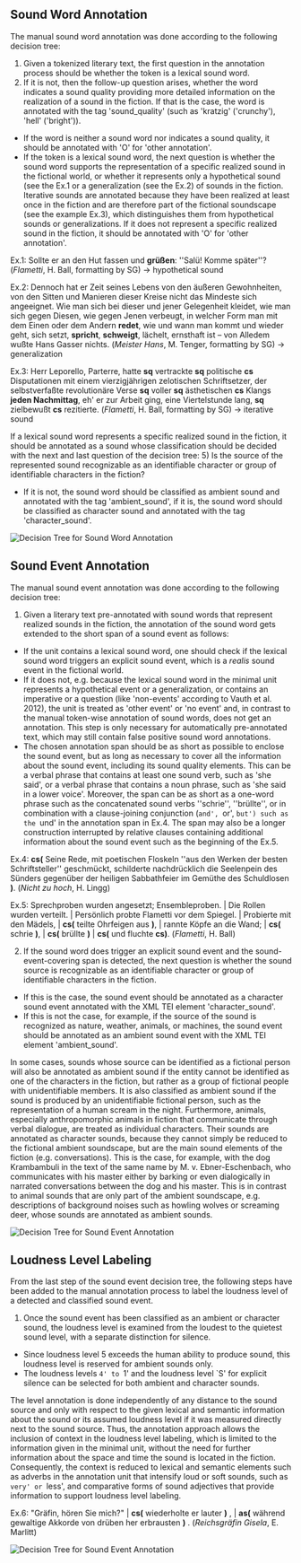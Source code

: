 ## Sound Word Annotation

The manual sound word annotation was done according to the following decision tree:
1) Given a tokenized literary text, the first question in the annotation process should be whether the token is a lexical sound word.
2) If it is not, then the follow-up question arises, whether the word indicates a sound quality providing more detailed information on the realization of a sound in the fiction. If that is the case, the word is annotated with the tag 'sound_quality' (such as 'kratzig' ('crunchy'), 'hell' ('bright')). 
- If the word is neither a sound word nor indicates a sound quality, it should be annotated with 'O' for 'other annotation'. 
- If the token is a lexical sound word, the next question is whether the sound word supports the representation of a specific realized sound in the fictional world, or whether it represents only a hypothetical sound (see the Ex.1 or a generalization (see the Ex.2) of sounds in the fiction. 
Iterative sounds are annotated because they have been realized at least once in the fiction and are therefore part of the fictional soundscape (see the example Ex.3), which distinguishes them from hypothetical sounds or generalizations.
If it does not represent a specific realized sound in the fiction, it should be annotated with 'O' for 'other annotation'.

Ex.1:    Sollte er an den Hut fassen und **grüßen**:  ''Salü! Komme später''? (_Flametti_, H. Ball, formatting by SG)  -> hypothetical sound

Ex.2:    Dennoch hat er Zeit seines Lebens von den äußeren Gewohnheiten, von den Sitten und Manieren dieser Kreise nicht das Mindeste sich angeeignet. Wie man sich bei dieser und jener Gelegenheit kleidet, wie man sich gegen Diesen, wie gegen Jenen verbeugt, in welcher Form man mit dem Einen oder dem Andern **redet**, wie und wann man kommt und wieder geht, sich setzt, **spricht**, **schweigt**, lächelt, ernsthaft ist – von Alledem wußte Hans Gasser nichts. (_Meister Hans_, M. Tenger, formatting by SG)  -> generalization

Ex.3:    Herr Leporello, Parterre, hatte **sq** vertrackte **sq** politische **cs** Disputationen mit einem vierzigjährigen zelotischen Schriftsetzer, der selbstverfaßte revolutionäre Verse **sq** voller **sq** ästhetischen **cs** Klangs **jeden Nachmittag**, eh' er zur Arbeit ging, eine Viertelstunde lang, **sq** zielbewußt **cs** rezitierte.  (_Flametti_, H. Ball, formatting by SG)  -> iterative sound
 
If a lexical sound word represents a specific realized sound in the fiction, it should be annotated as a sound whose classification should be decided with the next and last question of the decision tree: 
5) Is the source of the represented sound recognizable as an identifiable character or group of identifiable characters in the fiction? 
- If it is not, the sound word should be classified as ambient sound and annotated with the tag 'ambient_sound', if it is, the sound word should be classified as character sound and annotated with the tag 'character_sound'.


<img title="Decision Tree for Sound Word Annotation" alt="Decision Tree for Sound Word Annotation" src="/Visualizations/20240503_DT_sound_words.png">




## Sound Event Annotation

The manual sound event annotation was done according to the following decision tree:
1) Given a literary text pre-annotated with sound words that represent realized sounds in the fiction, the annotation of the sound word gets extended to the short span of a sound event as follows:
- If the unit contains a lexical sound word, one should check if the lexical sound word triggers an explicit sound event, which is a _realis_ sound event in the fictional world. 
- If it does not, e.g. because the lexical sound word in the minimal unit represents a hypothetical event or a generalization, or contains an imperative or a question (like 'non-events' according to Vauth et al. 2012), the unit is treated as 'other event' or 'no event' and, in contrast to the manual token-wise annotation of sound words, does not get an annotation. This step is only necessary for automatically pre-annotated text, which may still contain false positive sound word annotations.
- The chosen annotation span should be as short as possible to enclose the sound event, but as long as necessary to cover all the information about the sound event, including its sound quality elements.
This can be a verbal phrase that contains at least one sound verb, such as 'she said', or a verbal phrase that contains a noun phrase, such as 'she said in a lower voice'. 
Moreover, the span can be as short as a one-word phrase such as the concatenated sound verbs ''schrie'', ''brüllte'', or in combination with a clause-joining conjunction (`and', `or', `but') such as the `und' in the annotation span in Ex.4.
The span may also be a longer construction interrupted by relative clauses containing additional information about the sound event such as the beginning of the Ex.5.

Ex.4:    **cs(** Seine Rede, mit poetischen Floskeln ''aus den Werken der besten Schriftsteller'' geschmückt, schilderte nachdrücklich die Seelenpein des Sünders gegenüber der heiligen Sabbathfeier im Gemüthe des Schuldlosen **)**. (_Nicht zu hoch_, H. Lingg) 

Ex.5:    Sprechproben wurden angesetzt; Ensembleproben. | Die Rollen wurden verteilt. | Persönlich probte Flametti vor dem Spiegel. | Probierte mit den Mädels, | **cs(** teilte Ohrfeigen aus **)**, | rannte Köpfe an die Wand; | **cs(** schrie **)**, | **cs(** brüllte **)** | **cs(** und fluchte **cs)**. (_Flametti_, H. Ball)

2) If the sound word does trigger an explicit sound event and the sound-event-covering span is detected, the next question is whether the sound source is recognizable as an identifiable character or group of identifiable characters in the fiction. 
- If this is the case, the sound event should be annotated as a character sound event annotated with the XML TEI element 'character_sound'. 
- If this is not the case, for example, if the source of the sound is recognized as nature, weather, animals, or machines, the sound event should be annotated as an ambient sound event with the XML TEI element 'ambient_sound'. 

In some cases, sounds whose source can be identified as a fictional person will also be annotated as ambient sound if the entity cannot be identified as one of the characters in the fiction, but rather as a group of fictional people with unidentifiable members. It is also classified as ambient sound if the sound is produced by an unidentifiable fictional person, such as the representation of a human scream in the night.
Furthermore, animals, especially anthropomorphic animals in fiction that communicate through verbal dialogue, are treated as individual characters. 
Their sounds are annotated as character sounds, because they cannot simply be reduced to the fictional ambient soundscape, but are the main sound elements of the fiction (e.g. conversations). 
This is the case, for example, with the dog Krambambuli in the text of the same name by M. v. Ebner-Eschenbach, who communicates with his master either by barking or even dialogically in narrated conversations between the dog and his master. 
This is in contrast to animal sounds that are only part of the ambient soundscape, e.g. descriptions of background noises such as howling wolves or screaming deer, whose sounds are annotated as ambient sounds.

<img title="Decision Tree for Sound Event Annotation" alt="Decision Tree for Sound Event Annotation" src="/Visualizations/20240503_DT_sound_event.png">


## Loudness Level Labeling

From the last step of the sound event decision tree, the following steps have been added to the manual annotation process to label the loudness level of a detected and classified sound event.
1) Once the sound event has been classified as an ambient or character sound, the loudness level is examined from the loudest to the quietest sound level, with a separate distinction for silence.
- Since loudness level 5 exceeds the human ability to produce sound, this loudness level is reserved for ambient sounds only. 
- The loudness levels `4' to `1' and the loudness level `S' for explicit silence can be selected for both ambient and character sounds. 

The level annotation is done independently of any distance to the sound source and only with respect to the given lexical and semantic information about the sound or its assumed loudness level if it was measured directly next to the sound source. 
Thus, the annotation approach allows the inclusion of context in the loudness level labeling, which is limited to the information given in the minimal unit, without the need for further information about the space and time the sound is located in the fiction.
Consequently, the context is reduced to lexical and semantic elements such as adverbs in the annotation unit that intensify loud or soft sounds, such as `very' or `less', and comparative forms of sound adjectives that provide information to support loudness level labeling.

Ex.6:   "Gräfin, hören Sie mich?" | **cs(** wiederholte er lauter **)** , |  **as(** während gewaltige Akkorde von drüben her erbrausten **)** . (_Reichsgräfin Gisela_, E. Marlitt)


<img title="Decision Tree for Sound Event Annotation" alt="Decision Tree for Sound Event Annotation" src="/Visualizations/20240503_DT_loudness_level.png">



